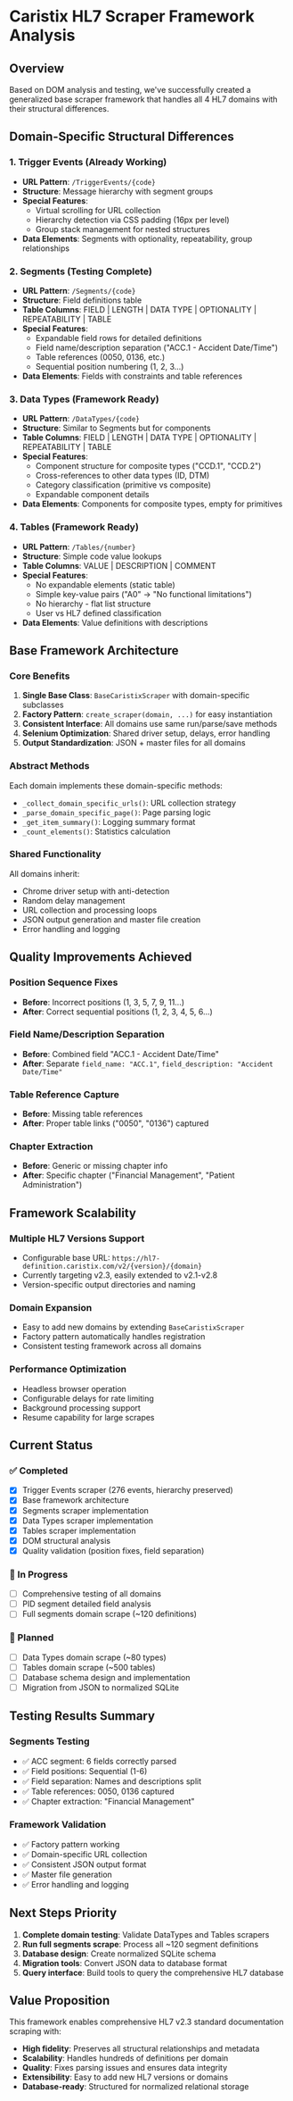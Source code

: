 # Caristix HL7 Scraper Framework Analysis

## Overview

Based on DOM analysis and testing, we've successfully created a generalized base scraper framework that handles all 4 HL7 domains with their structural differences.

## Domain-Specific Structural Differences

### 1. **Trigger Events** (Already Working)
- **URL Pattern**: `/TriggerEvents/{code}`
- **Structure**: Message hierarchy with segment groups
- **Special Features**:
  - Virtual scrolling for URL collection
  - Hierarchy detection via CSS padding (16px per level)
  - Group stack management for nested structures
- **Data Elements**: Segments with optionality, repeatability, group relationships

### 2. **Segments** (Testing Complete)
- **URL Pattern**: `/Segments/{code}`
- **Structure**: Field definitions table
- **Table Columns**: FIELD | LENGTH | DATA TYPE | OPTIONALITY | REPEATABILITY | TABLE
- **Special Features**:
  - Expandable field rows for detailed definitions
  - Field name/description separation ("ACC.1 - Accident Date/Time")
  - Table references (0050, 0136, etc.)
  - Sequential position numbering (1, 2, 3...)
- **Data Elements**: Fields with constraints and table references

### 3. **Data Types** (Framework Ready)
- **URL Pattern**: `/DataTypes/{code}`
- **Structure**: Similar to Segments but for components
- **Table Columns**: FIELD | LENGTH | DATA TYPE | OPTIONALITY | REPEATABILITY | TABLE
- **Special Features**:
  - Component structure for composite types ("CCD.1", "CCD.2")
  - Cross-references to other data types (ID, DTM)
  - Category classification (primitive vs composite)
  - Expandable component details
- **Data Elements**: Components for composite types, empty for primitives

### 4. **Tables** (Framework Ready)
- **URL Pattern**: `/Tables/{number}`
- **Structure**: Simple code value lookups
- **Table Columns**: VALUE | DESCRIPTION | COMMENT
- **Special Features**:
  - No expandable elements (static table)
  - Simple key-value pairs ("A0" → "No functional limitations")
  - No hierarchy - flat list structure
  - User vs HL7 defined classification
- **Data Elements**: Value definitions with descriptions

## Base Framework Architecture

### Core Benefits
1. **Single Base Class**: `BaseCaristixScraper` with domain-specific subclasses
2. **Factory Pattern**: `create_scraper(domain, ...)` for easy instantiation
3. **Consistent Interface**: All domains use same run/parse/save methods
4. **Selenium Optimization**: Shared driver setup, delays, error handling
5. **Output Standardization**: JSON + master files for all domains

### Abstract Methods
Each domain implements these domain-specific methods:
- `_collect_domain_specific_urls()`: URL collection strategy
- `_parse_domain_specific_page()`: Page parsing logic
- `_get_item_summary()`: Logging summary format
- `_count_elements()`: Statistics calculation

### Shared Functionality
All domains inherit:
- Chrome driver setup with anti-detection
- Random delay management
- URL collection and processing loops
- JSON output generation and master file creation
- Error handling and logging

## Quality Improvements Achieved

### Position Sequence Fixes
- **Before**: Incorrect positions (1, 3, 5, 7, 9, 11...)
- **After**: Correct sequential positions (1, 2, 3, 4, 5, 6...)

### Field Name/Description Separation
- **Before**: Combined field "ACC.1 - Accident Date/Time"
- **After**: Separate `field_name: "ACC.1"`, `field_description: "Accident Date/Time"`

### Table Reference Capture
- **Before**: Missing table references
- **After**: Proper table links ("0050", "0136") captured

### Chapter Extraction
- **Before**: Generic or missing chapter info
- **After**: Specific chapter ("Financial Management", "Patient Administration")

## Framework Scalability

### Multiple HL7 Versions Support
- Configurable base URL: `https://hl7-definition.caristix.com/v2/{version}/{domain}`
- Currently targeting v2.3, easily extended to v2.1-v2.8
- Version-specific output directories and naming

### Domain Expansion
- Easy to add new domains by extending `BaseCaristixScraper`
- Factory pattern automatically handles registration
- Consistent testing framework across all domains

### Performance Optimization
- Headless browser operation
- Configurable delays for rate limiting
- Background processing support
- Resume capability for large scrapes

## Current Status

### ✅ Completed
- [x] Trigger Events scraper (276 events, hierarchy preserved)
- [x] Base framework architecture
- [x] Segments scraper implementation
- [x] Data Types scraper implementation
- [x] Tables scraper implementation
- [x] DOM structural analysis
- [x] Quality validation (position fixes, field separation)

### 🔄 In Progress
- [ ] Comprehensive testing of all domains
- [ ] PID segment detailed field analysis
- [ ] Full segments domain scrape (~120 definitions)

### 📅 Planned
- [ ] Data Types domain scrape (~80 types)
- [ ] Tables domain scrape (~500 tables)
- [ ] Database schema design and implementation
- [ ] Migration from JSON to normalized SQLite

## Testing Results Summary

### Segments Testing
- ✅ ACC segment: 6 fields correctly parsed
- ✅ Field positions: Sequential (1-6)
- ✅ Field separation: Names and descriptions split
- ✅ Table references: 0050, 0136 captured
- ✅ Chapter extraction: "Financial Management"

### Framework Validation
- ✅ Factory pattern working
- ✅ Domain-specific URL collection
- ✅ Consistent JSON output format
- ✅ Master file generation
- ✅ Error handling and logging

## Next Steps Priority

1. **Complete domain testing**: Validate DataTypes and Tables scrapers
2. **Run full segments scrape**: Process all ~120 segment definitions
3. **Database design**: Create normalized SQLite schema
4. **Migration tools**: Convert JSON data to database format
5. **Query interface**: Build tools to query the comprehensive HL7 database

## Value Proposition

This framework enables comprehensive HL7 v2.3 standard documentation scraping with:
- **High fidelity**: Preserves all structural relationships and metadata
- **Scalability**: Handles hundreds of definitions per domain
- **Quality**: Fixes parsing issues and ensures data integrity
- **Extensibility**: Easy to add new HL7 versions or domains
- **Database-ready**: Structured for normalized relational storage